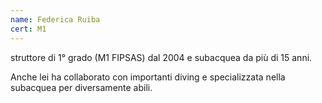 ```yaml
---
name: Federica Ruiba
cert: M1
---
```

struttore di 1° grado (M1 FIPSAS) dal 2004 e subacquea da più di 15 anni.

Anche lei ha collaborato con importanti diving e specializzata nella subacquea per diversamente abili.
